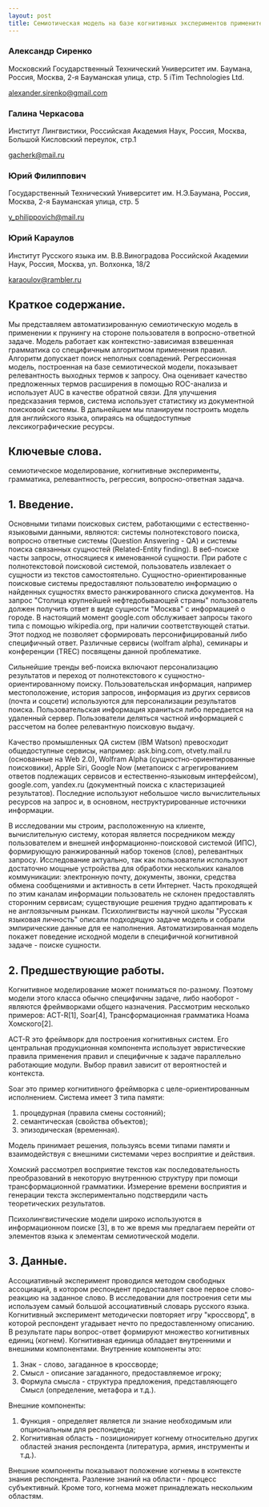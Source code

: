 ```yaml
---
layout: post
title: Семиотическая модель на базе когнитивных экспериментов применительно к вопросно-ответной задаче.
---
```


### Александр Сиренко

Московский Государственный Технический Университет им. Баумана, Россия, Москва, 2-я Бауманская улица, стр. 5
iTim Technologies Ltd.

alexander.sirenko@gmail.com


### Галина Черкасова

Институт Лингвистики, Российская Академия Наук, Россия, Москва, Большой Кисловский переулок, стр.1

gacherk@mail.ru

### Юрий Филиппович

Государственный Технический Университет им. Н.Э.Баумана, Россия, Москва, 2-я Бауманская улица, стр. 5

y_philippovich@mail.ru

### Юрий Караулов

Институт Русского языка им. В.В.Виноградова Российской Академии Наук, Россия, Москва, ул. Волхонка, 18/2

karaoulov@rambler.ru


## Краткое содержание.
Мы представляем автоматизированную семиотическую модель в применении к прунингу на стороне пользователя в вопросно-ответной задаче. Модель работает как контекстно-зависимая взвешенная грамматика со специфичным алгоритмом применения правил. Алгоритм допускает поиск неполных совпадений. Регрессионная модель, построенная на базе семиотической модели, показывает релевантность выходных термов к запросу. Она оценивает качество предложенных термов расширения в помощью ROC-анализа и использует AUC в качестве обратной связи. Для улучшения предсказания термов, система использует статистику из документной поисковой системы. В дальнейшем мы планируем построить модель для английского языка, опираясь на общедоступные лексикографические ресурсы.

## Ключевые слова.
семиотическое моделирование, когнитивные эксперименты, грамматика, релевантность, регрессия, вопросно-ответная задача.

## 1. Введение.

Основными типами поисковых систем, работающими с естественно-языковыми данными, являются: системы полнотекстового поиска, вопросно ответные системы (Question Answering - QA) и системы поиска связанных сущностей (Related-Entity finding). В веб-поиске часты запросы, относяциеся к именованной сущности. При работе с полнотекстовой поисковой системой, пользователь извлекает о сущности из текстов самостоятельно. Сущностно-ориентированные поисковые системы предоставляют пользователю информацию о найденных сущностях вместо ранжированного списка документов. На запрос "Столица крупнейшей нефтедобывающей страны" пользователь должен получить ответ в виде сущности "Москва" с информацией о городе. В настоящий момент google.com обслуживает запросы такого типа с помощью wikipedia.org, при наличии соответствующей статьи. Этот подход не позволяет сформировать персонифицированый либо специфичный ответ. Различные сервисы (wolfram alpha), семинары и конференции (TREC) посвящены данной проблематике.

Сильнейшие тренды веб-поиска включают персонализацию результатов и переход от полнотекстового к сущностно-ориентированному поиску. Пользовательская информация, например местоположение, история запросов, информация из других сервисов (почта и соцсети) используются для персонализации результатов поиска. Пользовательская информация храниться либо передается на удаленный сервер. Пользователи деляться частной информацией с рассчетом на более релевантную поисковую выдачу.

Качество промышленных QA систем (IBM Watson) превосходит общедоступные сервисы, например: ask.bing.com, otvety.mail.ru (основанные на Web 2.0), Wolfram Alpha (сущностно-ориентированные поисковики), Apple Siri, Google Now (метапоиск с агрегированием ответов подлежащих сервисов и естественно-языковым интерфейсом), google.com, yandex.ru (документный поиска с кластеризацией результатов). Последние используют небольшое число вычислительных ресурсов на запрос и, в основном, неструктурированные источники информации.

В исследовании мы строим, расположенную на клиенте, вычислительную систему, которая является посредником между пользователем и внешней информационно-поисковой системой (ИПС), формирующую ранжированный набор токенов (слов), релевантных запросу. Исследование актуально, так как пользователи используют достаточно мощные устройства для обработки нескольких каналов коммуникации: электронную почту, документы, звонки, средства обмена сообщениями и активность в сети Интернет. Часть проходящей по этим каналам информации пользователь не склонен предоставлять сторонним сервисам; существующие решения трудно адаптировать к не англоязычным рынкам. Психолингвисты научной школы "Русская языковая личность" описали подходящую задаче модель и собрали эмпирические данные для ее наполнения. Автоматизированная модель покажет поведение исходной модели в специфичной когнитивной задаче - поиске сущности.

## 2. Предшествующие работы.

Когнитивное моделирование может пониматься по-разному. Поэтому модели этого класса обычно специфичны задаче, либо наоборот - являются фреймворками общего назначения. Рассмотрим несколько примеров: ACT-R[1], Soar[4], Трансформационная грамматика Ноама Хомского[2].


ACT-R это фреймворк для построения когнитивных систем. Его центральная продукционная компонента использует эвристические правила применения правил и специфичные к задаче параллельно работающие модули. Выбор правил зависит от вероятностей и контекста.

Soar это пример когнитивного фреймворка с целе-ориентированным исполнением. Система имеет 3 типа памяти:

1. процедурная (правила смены состояний);
2. семантическая (свойства объектов);
3. эпизодическая (временная).

Модель принимает решения, пользуясь всеми типами памяти и взаимодействуя с внешними системами через восприятие и действия.

Хомский рассмотрел восприятие текстов как последовательность преобразований в некоторую внутреннюю структуру при помощи трансформационной грамматики. Измерение времени восприятия и генерации текста экспериментально подствердили часть теоретических результатов.

Психолингвистические модели широко используются в информационном поиске [3], в то же время мы предлагаем перейти от элементов языка к элементам семиотической модели.

## 3. Данные.

Ассоциативный эксперимент проводился методом свободных ассоциаций, в котором респондент предоставляет свое первое слово-реакцию на заданное слово. В исследовании для построения сети мы используем самый большой ассоциативный словарь русского языка. Когнитивный эксперимент методически повторяет игру "кроссворд", в которой респондент угадывает нечто по предоставленному описанию. В результате пары вопрос-ответ формируют множество когнитивных единиц (когнем). Когнитивная единица обладает внутренними и внешними компонентами. Внутренние компоненты это:

1. Знак - слово, загаданное в кроссворде;
2. Смысл - описание загаданного, предоставляемое игроку;
3. Формула смысла - структура предложения, представляющего Смысл (определение, метафора и т.д.).

Внешние компоненты:

1. Функция - определяет является ли знание необходимым или опциональным для респонденда;
2. Когнитивная область - позиционирует когнему относительно других областей знания респондента (литература, армия, инструменты и т.д.).

Внешние компоненты показывают положение когнемы в контексте знания респондента. Разление знаний на области - процесс субъективный. Кроме того, когнема может принадлежать нескольким областям.
